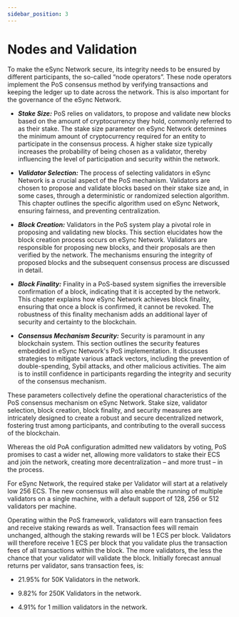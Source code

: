 ```yaml
---
sidebar_position: 3
---
```


# Nodes and Validation

To make the eSync Network secure, its integrity needs to be ensured by different participants, the so-called “node operators”. These node operators implement the PoS consensus method by verifying transactions and keeping the ledger up to date across the network. This is also important for the governance of the eSync Network.

- **_Stake Size:_** PoS relies on validators, to propose and validate new blocks based on the amount of cryptocurrency they hold, commonly referred to as their stake. The stake size parameter on eSync Network determines the minimum amount of cryptocurrency required for an entity to participate in the consensus process. A higher stake size typically increases the probability of being chosen as a validator, thereby influencing the level of participation and security within the network.

- **_Validator Selection:_** The process of selecting validators in eSync Network is a crucial aspect of the PoS mechanism. Validators are chosen to propose and validate blocks based on their stake size and, in some cases, through a deterministic or randomized selection algorithm. This chapter outlines the specific algorithm used on eSync Network, ensuring fairness, and preventing centralization.

- **_Block Creation:_** Validators in the PoS system play a pivotal role in proposing and validating new blocks. This section elucidates how the block creation process occurs on eSync Network. Validators are responsible for proposing new blocks, and their proposals are then verified by the network. The mechanisms ensuring the integrity of proposed blocks and the subsequent consensus process are discussed in detail.

- **_Block Finality:_** Finality in a PoS-based system signifies the irreversible confirmation of a block, indicating that it is accepted by the network. This chapter explains how eSync Network achieves block finality, ensuring that once a block is confirmed, it cannot be revoked. The robustness of this finality mechanism adds an additional layer of security and certainty to the blockchain.

- **_Consensus Mechanism Security:_** Security is paramount in any blockchain system. This section outlines the security features embedded in eSync Network's PoS implementation. It discusses strategies to mitigate various attack vectors, including the prevention of double-spending, Sybil attacks, and other malicious activities. The aim is to instill confidence in participants regarding the integrity and security of the consensus mechanism.

These parameters collectively define the operational characteristics of the PoS consensus mechanism on eSync Network. Stake size, validator selection, block creation, block finality, and security measures are intricately designed to create a robust and secure decentralized network, fostering trust among participants, and contributing to the overall success of the blockchain.

Whereas the old PoA configuration admitted new validators by voting, PoS promises to cast a wider net, allowing more validators to stake their ECS and join the network, creating more decentralization – and more trust – in the process.

For eSync Network, the required stake per Validator will start at a relatively low 256 ECS. The new consensus will also enable the running of multiple validators on a single machine, with a default support of 128, 256 or 512 validators per machine.

Operating within the PoS framework, validators will earn transaction fees and receive staking rewards as well. Transaction fees will remain unchanged, although the staking rewards will be 1 ECS per block. Validators will therefore receive 1 ECS per block that you validate plus the transaction fees of all transactions within the block. The more validators, the less the chance that your validator will validate the block. Initially forecast annual returns per validator, sans transaction fees, is:

- 21.95% for 50K Validators in the network.

- 9.82% for 250K Validators in the network.

- 4.91% for 1 million validators in the network.
